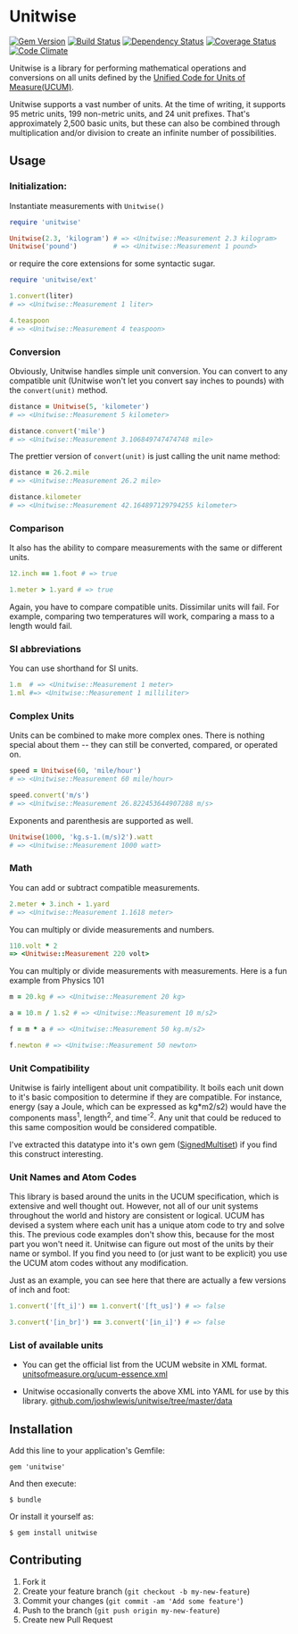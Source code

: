 # Unitwise

[![Gem Version](https://badge.fury.io/rb/unitwise.png)](http://badge.fury.io/rb/unitwise)
[![Build Status](https://travis-ci.org/joshwlewis/unitwise.png)](https://travis-ci.org/joshwlewis/unitwise)
[![Dependency Status](https://gemnasium.com/joshwlewis/unitwise.png)](https://gemnasium.com/joshwlewis/unitwise)
[![Coverage Status](https://coveralls.io/repos/joshwlewis/unitwise/badge.png)](https://coveralls.io/r/joshwlewis/unitwise)
[![Code Climate](https://codeclimate.com/github/joshwlewis/unitwise.png)](https://codeclimate.com/github/joshwlewis/unitwise)


Unitwise is a library for performing mathematical operations and conversions on all units defined by the [Unified Code for Units of Measure(UCUM)](http://unitsofmeasure.org/).

Unitwise supports a vast number of units. At the time of writing, it supports 95 metric units, 199 non-metric units, and 24 unit prefixes. That's approximately 2,500 basic units, but these can also be combined through multiplication and/or division to create an infinite number of possibilities.

## Usage

### Initialization:

Instantiate measurements with `Unitwise()`

```ruby
require 'unitwise'

Unitwise(2.3, 'kilogram') # => <Unitwise::Measurement 2.3 kilogram>
Unitwise('pound')         # => <Unitwise::Measurement 1 pound>
```

or require the core extensions for some syntactic sugar.

```ruby
require 'unitwise/ext'

1.convert(liter)
# => <Unitwise::Measurement 1 liter>

4.teaspoon
# => <Unitwise::Measurement 4 teaspoon>
```

### Conversion

Obviously, Unitwise handles simple unit conversion. You can convert to any
compatible unit (Unitwise won't let you convert say inches to pounds) with the 
`convert(unit)` method.

```ruby
distance = Unitwise(5, 'kilometer') 
# => <Unitwise::Measurement 5 kilometer>

distance.convert('mile')
# => <Unitwise::Measurement 3.106849747474748 mile>
```

The prettier version of `convert(unit)` is just calling the unit name method:

```ruby
distance = 26.2.mile
# => <Unitwise::Measurement 26.2 mile>

distance.kilometer
# => <Unitwise::Measurement 42.164897129794255 kilometer>
```

### Comparison

It also has the ability to compare measurements with the same or different units.

```ruby
12.inch == 1.foot # => true

1.meter > 1.yard # => true
```

Again, you have to compare compatible units. Dissimilar units will fail. 
For example, comparing two temperatures will work, comparing a mass to a length would fail.

### SI abbreviations

You can use shorthand for SI units.

```ruby
1.m  # => <Unitwise::Measurement 1 meter>
1.ml #=> <Unitwise::Measurement 1 milliliter>
```

### Complex Units

Units can be combined to make more complex ones. There is nothing special about
them -- they can still be converted, compared, or operated on.

```ruby
speed = Unitwise(60, 'mile/hour')
# => <Unitwise::Measurement 60 mile/hour>

speed.convert('m/s')
# => <Unitwise::Measurement 26.822453644907288 m/s>
```

Exponents and parenthesis are supported as well.

```ruby
Unitwise(1000, 'kg.s-1.(m/s)2').watt
# => <Unitwise::Measurement 1000 watt>
```

### Math

You can add or subtract compatible measurements.

```ruby
2.meter + 3.inch - 1.yard
# => <Unitwise::Measurement 1.1618 meter>
```

You can multiply or divide measurements and numbers.

```ruby
110.volt * 2
=> <Unitwise::Measurement 220 volt>
```

You can multiply or divide measurements with measurements. Here is a fun example
from Physics 101

```ruby
m = 20.kg # => <Unitwise::Measurement 20 kg>

a = 10.m / 1.s2 # => <Unitwise::Measurement 10 m/s2>

f = m * a # => <Unitwise::Measurement 50 kg.m/s2>

f.newton # => <Unitwise::Measurement 50 newton>
```

### Unit Compatibility

Unitwise is fairly intelligent about unit compatibility. It boils each unit down
to it's basic composition to determine if they are compatible. For instance,
energy (say a Joule, which can be expressed as kg*m2/s2) would have the 
components mass<sup>1</sup>, length<sup>2</sup>, and 
time<sup>-2</sup>. Any unit that could be reduced to this same composition 
would be considered compatible. 

I've extracted this datatype into it's own gem ([SignedMultiset](//github.com/joshwlewis/signed_multiset)) if you find this construct interesting.

### Unit Names and Atom Codes

This library is based around the units in the UCUM specification, which is
extensive and well thought out. However, not all of our unit systems throughout
the world and history are consistent or logical. UCUM has devised a system where
each unit has a unique atom code to try and solve this. The previous code examples
don't show this, because for the most part you won't need it. Unitwise can
figure out most of the units by their name or symbol. If you find you need to
(or just want to be explicit) you use the UCUM atom codes without any
modification.

Just as an example, you can see here that there are actually a few versions of inch
and foot:

```ruby
1.convert('[ft_i]') == 1.convert('[ft_us]') # => false

3.convert('[in_br]') == 3.convert('[in_i]') # => false
```

### List of available units

- You can get the official list from the UCUM website in XML format.
  [unitsofmeasure.org/ucum-essence.xml](http://unitsofmeasure.org/ucum-essence.xml)

- Unitwise occasionally converts the above XML into YAML for use by this
  library.
  [github.com/joshwlewis/unitwise/tree/master/data](//github.com/joshwlewis/unitwise/tree/master/data)


## Installation

Add this line to your application's Gemfile:

    gem 'unitwise'

And then execute:

    $ bundle

Or install it yourself as:

    $ gem install unitwise


## Contributing

1. Fork it
2. Create your feature branch (`git checkout -b my-new-feature`)
3. Commit your changes (`git commit -am 'Add some feature'`)
4. Push to the branch (`git push origin my-new-feature`)
5. Create new Pull Request
